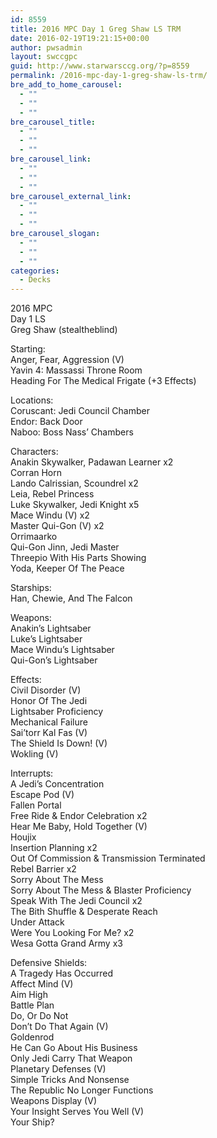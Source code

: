 ```yaml
---
id: 8559
title: 2016 MPC Day 1 Greg Shaw LS TRM
date: 2016-02-19T19:21:15+00:00
author: pwsadmin
layout: swccgpc
guid: http://www.starwarsccg.org/?p=8559
permalink: /2016-mpc-day-1-greg-shaw-ls-trm/
bre_add_to_home_carousel:
  - ""
  - ""
  - ""
bre_carousel_title:
  - ""
  - ""
  - ""
bre_carousel_link:
  - ""
  - ""
  - ""
bre_carousel_external_link:
  - ""
  - ""
  - ""
bre_carousel_slogan:
  - ""
  - ""
  - ""
categories:
  - Decks
---
```

2016 MPC  
Day 1 LS  
Greg Shaw (stealtheblind)

Starting:  
Anger, Fear, Aggression (V)  
Yavin 4: Massassi Throne Room  
Heading For The Medical Frigate (+3 Effects)

Locations:  
Coruscant: Jedi Council Chamber  
Endor: Back Door  
Naboo: Boss Nass&#8217; Chambers

Characters:  
Anakin Skywalker, Padawan Learner x2  
Corran Horn  
Lando Calrissian, Scoundrel x2  
Leia, Rebel Princess  
Luke Skywalker, Jedi Knight x5  
Mace Windu (V) x2  
Master Qui-Gon (V) x2  
Orrimaarko  
Qui-Gon Jinn, Jedi Master  
Threepio With His Parts Showing  
Yoda, Keeper Of The Peace

Starships:  
Han, Chewie, And The Falcon

Weapons:  
Anakin&#8217;s Lightsaber  
Luke&#8217;s Lightsaber  
Mace Windu&#8217;s Lightsaber  
Qui-Gon&#8217;s Lightsaber

Effects:  
Civil Disorder (V)  
Honor Of The Jedi  
Lightsaber Proficiency  
Mechanical Failure  
Sai&#8217;torr Kal Fas (V)  
The Shield Is Down! (V)  
Wokling (V)

Interrupts:  
A Jedi&#8217;s Concentration  
Escape Pod (V)  
Fallen Portal  
Free Ride & Endor Celebration x2  
Hear Me Baby, Hold Together (V)  
Houjix  
Insertion Planning x2  
Out Of Commission & Transmission Terminated  
Rebel Barrier x2  
Sorry About The Mess  
Sorry About The Mess & Blaster Proficiency  
Speak With The Jedi Council x2  
The Bith Shuffle & Desperate Reach  
Under Attack  
Were You Looking For Me? x2  
Wesa Gotta Grand Army x3

Defensive Shields:  
A Tragedy Has Occurred  
Affect Mind (V)  
Aim High  
Battle Plan  
Do, Or Do Not  
Don&#8217;t Do That Again (V)  
Goldenrod  
He Can Go About His Business  
Only Jedi Carry That Weapon  
Planetary Defenses (V)  
Simple Tricks And Nonsense  
The Republic No Longer Functions  
Weapons Display (V)  
Your Insight Serves You Well (V)  
Your Ship?